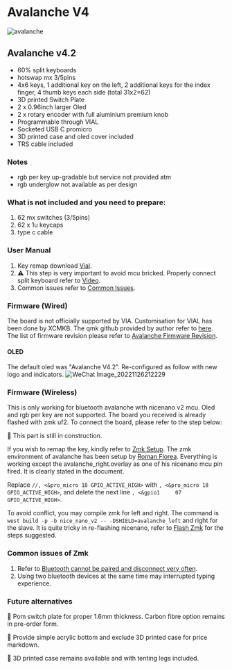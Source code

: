 # Avalanche V4

![avalanche](https://user-images.githubusercontent.com/79617315/204091295-ad4ab703-b964-4418-b809-15c3c8a2a32a.jpg)

## Avalanche v4.2 
- 60% split keyboards
- hotswap mx 3/5pins
- 4x6 keys, 1 additional key on the left, 2 additional keys for the index finger, 4 thumb keys each side (total 31x2=62)
- 3D printed Switch Plate
- 2 x 0.96inch larger Oled
- 2 x rotary encoder with full aluminium premium knob
- Programmable through VIAL
- Socketed USB C promicro
- 3D printed case and oled cover included
- TRS cable included

### Notes
- rgb per key up-gradable but service not provided atm
- rgb underglow not available as per design 

### What is not included and you need to prepare:
1. 62 mx switches (3/5pins)
2. 62 x 1u keycaps
3. type c cable

### User Manual
1. Key remap download [Vial](https://get.vial.today/download/). 
2. :warning: This step is very important to avoid mcu bricked. Properly connect split keyboard refer to [Video](https://www.instagram.com/tv/CdpYrWBJuD9/?igshid=YmMyMTA2M2Y=). 
3. Common issues refer to [Common Issues](https://github.com/superxc3/xcmkb/blob/main/list%20of%20guide/common%20issues.md).

### Firmware (Wired)
The board is not officially supported by VIA. Customisation for VIAL has been done by XCMKB. The qmk github provided by author refer to [here](https://github.com/qmk/qmk_firmware/tree/master/keyboards/avalanche/v4). The list of firmware revision please refer to [Avalanche Firmware Revision](https://github.com/superxc3/xcmkb/blob/main/list%20of%20items/list%20of%20keyboards/60percent/avalanche/v4/firmware.md). 

#### OLED
The default oled was "Avalanche V4.2". Re-configured as follow with new logo and indicators. 
![WeChat Image_20221126212229](https://user-images.githubusercontent.com/79617315/204091127-62cf6cbc-6d90-425d-82d8-cc8b118d7553.jpg)

### Firmware (Wireless)
This is only working for bluetooth avalanche with nicenano v2 mcu. Oled and rgb per key are not supported. The board you received is already flashed with zmk uf2. To connect the board, please refer to the step below:

:construction: This part is still in construction.

If you wish to remap the key, kindly refer to [Zmk Setup](https://zmk.dev/docs/development/setup). The zmk environment of avalanche has been setup by [Roman Florea](https://github.com/romones/zmk-config). Everything is working except the avalanche_right.overlay as one of his nicenano mcu pin fired. It is clearly stated in the document.

Replace	`//, <&pro_micro 18 GPIO_ACTIVE_HIGH>` with `, <&pro_micro 18 GPIO_ACTIVE_HIGH>`, and delete the next line `, <&gpio1     07 GPIO_ACTIVE_HIGH>`.

To avoid conflict, you may compile zmk for left and right. The command is `west build -p -b nice_nano_v2 -- -DSHIELD=avalanche_left` and right for the slave. It is quite tricky in re-flashing nicenano, refer to [Flash Zmk](https://github.com/superxc3/xcmkb/tree/main/list%20of%20items/list%20of%20keyboards/60percent/sofle/sofle%20zmk#part-b-flash-zmk) for the steps suggested. 

### Common issues of Zmk
1. Refer to [Bluetooth cannot be paired and disconnect very often](https://github.com/superxc3/xcmkb/blob/main/list%20of%20guide/useful%20codes%20for%20zmk%20firmware.md). 
2. Using two bluetooth devices at the same time may interrupted typing experience. 



### Future alternatives
:construction: Pom switch plate for proper 1.6mm thickness. Carbon fibre option remains in pre-order form.

:construction: Provide simple acrylic bottom and exclude 3D printed case for price markdown. 

:construction: 3D printed case remains available and with tenting legs included.

